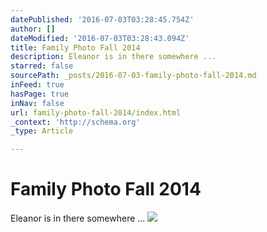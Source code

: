 ```yaml
---
datePublished: '2016-07-03T03:28:45.754Z'
author: []
dateModified: '2016-07-03T03:28:43.094Z'
title: Family Photo Fall 2014
description: Eleanor is in there somewhere ...
starred: false
sourcePath: _posts/2016-07-03-family-photo-fall-2014.md
inFeed: true
hasPage: true
inNav: false
url: family-photo-fall-2014/index.html
_context: 'http://schema.org'
_type: Article

---
```

# Family Photo Fall 2014

Eleanor is in there somewhere ...
![](https://imgflo.herokuapp.com/graph/vahj1ThiexotieMo/1aeb798ee93f01337118a595063c1c47/croprotate.jpg?cropheight=5143&cropwidth=3430&degrees=0&input=https%3A%2F%2Fthe-grid-user-content.s3-us-west-2.amazonaws.com%2F918f2d9b-5f51-4137-a488-55976f712d1f.jpg&x=0&y=0)